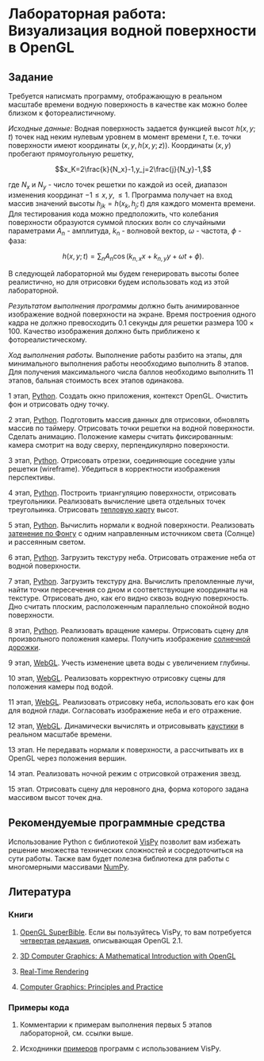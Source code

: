# Лабораторная работа: Визуализация водной поверхности в OpenGL

## Задание

Требуется написмать программу, отображающую в реальном масштабе времени
водную поверхность в качестве как можно более близком к фотореалистичному.

*Исходные данные:* Водная поверхность задается функцией высот $h(x,y;t)$
точек над неким нулевым уровнем в момент времени $t$,
т.е. точки поверхности имеют координаты $(x,y,h(x,y;z))$.
Координаты $(x,y)$ пробегают прямоугольную решетку,

$$x_K=2\frac{k}{N_x}-1,y_j=2\frac{j}{N_y}-1,$$

где $N_x$ и $N_y$ - число точек решетки по каждой из осей,
диапазон изменения координат $-1\leq x,y,\leq 1$.
Программа получает на вход массив значений высоты
$h_{jk}=h(x_k,h_j;t)$ для каждого момента времени.
Для тестирования кода можно предположить, 
что колебания поверхности образуются суммой плоских
волн со случайными параметрами $A_n$ - амплитуда,
$k_n$ - волновой вектор, $\omega$ - частота, 
$\phi$ - фаза:

$$h(x,y;t)=\sum_n A_n\cos(k_{n,x}x+k_{n,y}y+\omega t+\phi).$$

В следующей лабораторной мы будем генерировать 
высоты более реалистично, но для отрисовки будем
использовать код из этой лабораторной.

*Результатом выполнения программы* должно быть 
анимированное изображение водной поверхности на экране.
Время построения одного кадра не должно превосходить 
0.1 секунды для решетки размера $100\times 100$.
Качество изображения должно быть приближено к 
фотореалистическому.

*Ход выполнения работы.* 
Выполнение работы разбито на этапы, 
для минимального выполнения работы неообходимо выполнить
8 этапов.
Для получения максимального числа баллов необходимо
выполнить 11 этапов, бальная стоимость всех этапов одинакова.

1 этап, [Python](render1.py). 
Создать окно приложения, контекст OpenGL.
Очистить фон и отрисовать одну точку.

2 этап, [Python](render2.py). 
Подготовить массив данных для отрисовки, 
обновлять массив по таймеру.
Отрисовать точки решетки на водной поверхности.
Сделать анимацию.
Положение камеры считать фиксированным: 
камера смотрит на воду сверху, 
перпендикулярно поверхности.

3 этап, [Python](render3.py). 
Отрисовать отрезки, соединяющие соседние 
узлы решетки (wireframe).
Убедиться в корректности изображения перспективы. 

4 этап, [Python](render4.py). Построить триангуляцию поверхности,
отрисовать треугольники. Реализовать вычисление
цвета отдельных точек треугольинка. 
Отрисовать [тепловую карту](https://ru.wikipedia.org/wiki/%D0%A2%D0%B5%D0%BF%D0%BB%D0%BE%D0%B2%D0%B0%D1%8F_%D0%BA%D0%B0%D1%80%D1%82%D0%B0) высот.

5 этап, [Python](render5b.py). Вычислить нормали к водной поверхности.
Реализовать [затенение по Фонгу](https://ru.wikipedia.org/wiki/%D0%97%D0%B0%D1%82%D0%B5%D0%BD%D0%B5%D0%BD%D0%B8%D0%B5_%D0%BF%D0%BE_%D0%A4%D0%BE%D0%BD%D0%B3%D1%83) с одним направленным источником света
(Солнце) и рассеянным светом.

6 этап, [Python](render6.py). Загрузить текстуру неба.
Отрисовать отражение неба от водной поверхности.

7 этап, [Python](render7.py). Загрузить текстуру дна.
Вычислить преломленные лучи, найти точки пересечения
со дном и соответствующие координаты на текстуре.
Отрисовать дно, как его видно сквозь водную поверхность.
Дно считать плоским, расположенным параллельно
спокойной водно поверхности.

8 этап, [Python](render8.py). Реализовать вращение камеры.
Отрисовать сцену для произвольного положения камеры.
Получить изображение [солнечной дорожки](https://www.shutterstock.com/video/clip-4867919-stock-footage-sunset-sea.html).

9 этап, [WebGL](render9.html). Учесть изменение цвета воды с увеличением глубины.

10 этап, [WebGL](render10.html). Реализовать корректную отрисовку сцены
для положения камеры под водой.

11 этап, [WebGL](render11.html). Реализовать отрисовку неба, использовать его
как фон для водной глади. 
Согласовать изображение неба и его отражение.

12 этап, [WebGL](render12.html). Динамически вычислять и отрисовывать 
[каустики](https://ru.wikipedia.org/wiki/%D0%9A%D0%B0%D1%83%D1%81%D1%82%D0%B8%D0%BA%D0%B0) 
в реальном масштабе времени.

13 этап. Не передавать нормали к поверхности,
а рассчитывать их в OpenGL через положения вершин.

14 этап. Реализовать ночной режим с отрисовкой
отражения звезд.

15 этап. Отрисовать сцену для неровного дна,
форма которого задана массивом высот точек дна.

## Рекомендуемые программные средства
Использование Python с библиотекой 
[VisPy](http://vispy.org) 
позволит вам избежать решение множества технических
сложностей и сосредоточиться на сути работы.
Также вам будет полезна библиотека для работы
с многомерными массивами 
[NumPy](http://www.numpy.org/).

## Литература

### Книги

1. [OpenGL SuperBible](http://www.openglsuperbible.com/).
Если вы пользуйтесь VisPy, то вам потребуется
[четвертая редакция](https://www.google.ru/search?q=opengl+superbible+4th+edition+pdf), 
описывающая OpenGL 2.1.

1. [3D Computer Graphics: A Mathematical Introduction with OpenGL](https://www.google.ru/search?q=3d+computer+graphics+a+mathematical+introduction+with+opengl+pdf)

1. [Real-Time Rendering](http://www.realtimerendering.com/)

1. [Computer Graphics: Principles and Practice](http://dept.cs.williams.edu/~morgan/cgpp/about.xml)

### Примеры кода

1. Комментарии к примерам выполнения первых 5 этапов лабораторной, 
см. ссылки выше.

1. Исходнинки [примеров](http://vispy.org/gallery.html) 
программ с использованием VisPy.


